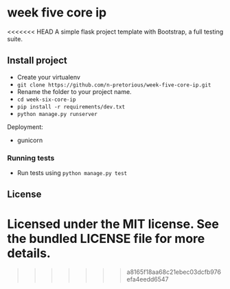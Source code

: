# week five core ip
<<<<<<< HEAD
A simple flask project template with Bootstrap, a full testing suite.

## Install project

- Create your virtualenv
- `git clone https://github.com/n-pretorious/week-five-core-ip.git`
- Rename the folder to your project name.
- `cd week-six-core-ip`
- `pip install -r requirements/dev.txt`
- `python manage.py runserver`


Deployment:
- gunicorn

### Running tests
- Run tests using  `python manage.py test`


## License
Licensed under the MIT license. See the bundled LICENSE file for more details.
=======
>>>>>>> a8165f18aa68c21ebec03dcfb976efa4eedd6547
